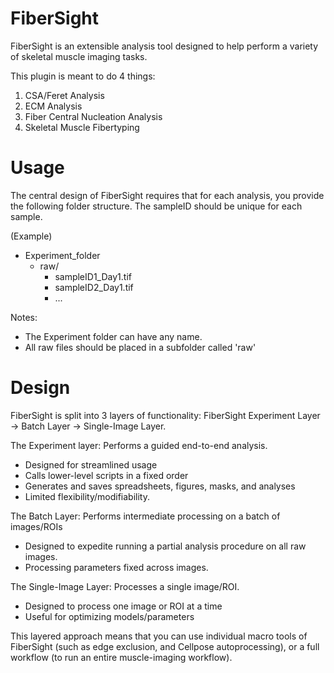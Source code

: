 # FiberSight #
FiberSight is an extensible analysis tool designed to help perform a variety of skeletal muscle imaging tasks.

This plugin is meant to do 4 things:
1) CSA/Feret Analysis
2) ECM Analysis
3) Fiber Central Nucleation Analysis
4) Skeletal Muscle Fibertyping

# Usage #
The central design of FiberSight requires that for each analysis, you provide the following folder structure.  The sampleID should be unique for each sample. 

(Example)
- Experiment\_folder
  - raw/
    - sampleID1\_Day1.tif
    - sampleID2\_Day1.tif
    - ...

Notes:
- The Experiment folder can have any name.
- All raw files should be placed in a subfolder called 'raw'

# Design #
FiberSight is split into 3 layers of functionality:
FiberSight Experiment Layer -> Batch Layer -> Single-Image Layer.

The Experiment layer: Performs a guided end-to-end analysis.
- Designed for streamlined usage
- Calls lower-level scripts in a fixed order
- Generates and saves spreadsheets, figures, masks, and analyses
- Limited flexibility/modifiability.

The Batch Layer: Performs intermediate processing on a batch of images/ROIs
- Designed to expedite running a partial analysis procedure on all raw images.
- Processing parameters fixed across images. 

The Single-Image Layer: Processes a single image/ROI.
- Designed to process one image or ROI at a time
- Useful for optimizing models/parameters

This layered approach means that you can use individual macro tools of FiberSight (such as edge exclusion, and Cellpose autoprocessing), or a full workflow (to run an entire muscle-imaging workflow).

